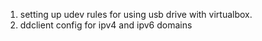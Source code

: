 
1. setting up udev rules for using usb drive with virtualbox.
2. ddclient config for ipv4 and ipv6 domains
